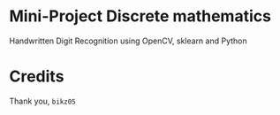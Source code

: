 # Mini-Project Discrete mathematics
Handwritten Digit Recognition using OpenCV, sklearn and Python
# Credits
Thank you, `bikz05`

